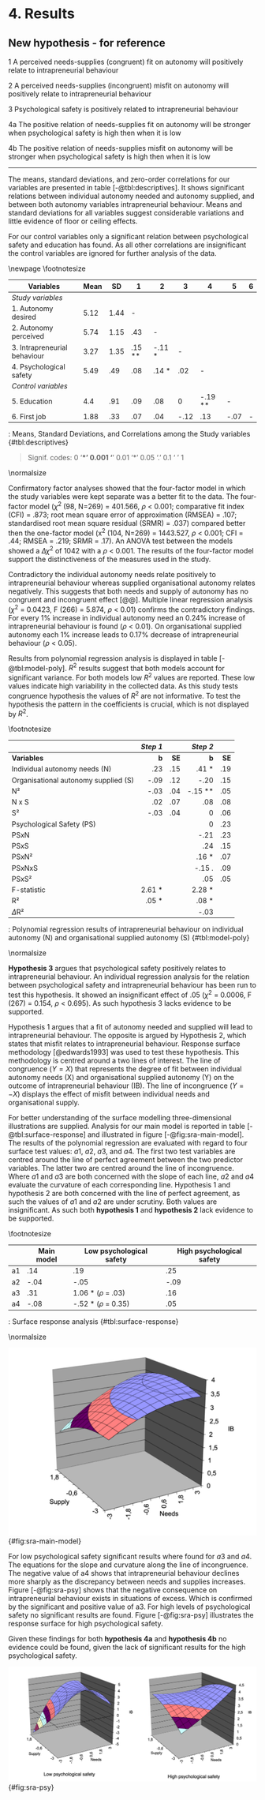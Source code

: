 # 4. Results

## New hypothesis - for reference

1 A perceived needs-supplies (congruent) fit on autonomy will positively relate to intrapreneurial behaviour

2 A perceived needs-supplies (incongruent) misfit on autonomy will positively relate to intrapreneurial behaviour

3 Psychological safety is positively related to intrapreneurial behaviour

4a The positive relation of needs-supplies fit on autonomy will be stronger when psychological safety is high then when it is low

4b The positive relation of needs-supplies misfit on autonomy will be stronger when psychological safety is high then when it is low

---

The means, standard deviations, and zero-order correlations for our variables are presented in table [-@tbl:descriptives]. It shows significant relations between individual autonomy needed and autonomy supplied, and between both autonomy variables intrapreneurial behaviour. Means and standard deviations for all variables suggest considerable variations and little evidence of floor or ceiling effects.

For our control variables only a significant relation between psychological safety and education has found. As all other correlations are insignificant the control variables are ignored for further analysis of the data.

\newpage
\footnotesize

| Variables                     | Mean | SD   | 1        | 2        | 3     | 4          | 5     | 6   |
| ----------------------------- | ---- | ---- | -------- | -------- | ----- | ---------- | ----- | --- |
| _Study variables_             |      |      |          |          |       |            |       |     |
| 1\. Autonomy desired          | 5.12 | 1.44 | \-       |          |       |            |       |     |
| 2\. Autonomy perceived        | 5.74 | 1.15 | .43      | \-       |       |            |       |     |
| 3\. Intrapreneurial behaviour | 3.27 | 1.35 | .15 \*\* | \-.11 \* | \-    |            |       |     |
| 4\. Psychological safety      | 5.49 | .49  | .08      | .14 \*   | .02   | \-         |       |     |
| _Control variables_           |      |      |          |          |       |            |       |     |
| 5\. Education                 | 4.4  | .91  | .09      | .08      | 0     | \-.19 \*\* | \-    |     |
| 6\. First job                 | 1.88 | .33  | .07      | .04      | \-.12 | .13        | \-.07 | \-  |

: Means, Standard Deviations, and Correlations among the Study variables {#tbl:descriptives}

> Signif. codes: 0 ‘**\*’ 0.001 ‘**’ 0.01 ‘\*’ 0.05 ‘.’ 0.1 ‘ ’ 1

\normalsize

Confirmatory factor analyses showed that the four-factor model in which the study variables were kept separate was a better fit to the data. The four-factor model ($\chi$<sup>2</sup> (98, N=269) = 401.566, $\rho$ < 0.001; comparative fit index (CFI) = .873; root mean square error of approximation (RMSEA) = .107; standardised root mean square residual (SRMR) = .037) compared better then the one-factor model (x<sup>2</sup> (104, N=269) = 1443.527, $\rho$ < 0.001; CFI = .44; RMSEA = .219; SRMR = .17). An ANOVA test between the models showed a $\Delta\chi$<sup>2</sup> of 1042 with a $\rho$ < 0.001. The results of the four-factor model support the distinctiveness of the measures used in the study.

Contradictory the individual autonomy needs relate positively to intrapreneurial behaviour whereas supplied organisational autonomy relates negatively. This suggests that both needs and supply of autonomy has no congruent and incongruent effect [@@]. Multiple linear regression analysis ($\chi$<sup>2</sup> = 0.0423, F (266) = 5.874, $\rho$ < 0.01) confirms the contradictory findings. For every 1% increase in individual autonomy need an 0.24% increase of intrapreneurial behaviour is found ($\rho$ < 0.01). On organisational supplied autonomy each 1% increase leads to 0.17% decrease of intrapreneurial behaviour ($\rho$ < 0.05).

Results from polynomial regression analysis is displayed in table [-@tbl:model-poly]. $R^2$ results suggest that both models account for significant variance. For both models low $R^2$ values are reported. These low values indicate high variability in the collected data. As this study tests congruence hypothesis the values of $R^2$ are not informative. To test the hypothesis the pattern in the coefficients is crucial, which is not displayed by $R^2$.

\footnotesize

|                                      | _Step 1_ |        |  _Step 2_ |        |
| :----------------------------------- | -------: | -----: | --------: | -----: |
| **Variables**                        |    **b** | **SE** |     **b** | **SE** |
| Individual autonomy needs (N)        |      .23 |    .15 |    .41 \* |    .19 |
| Organisational autonomy supplied (S) |     -.09 |    .12 |      -.20 |    .15 |
| N²                                   |     -.03 |    .04 | -.15 \*\* |    .05 |
| N x S                                |      .02 |    .07 |       .08 |    .08 |
| S²                                   |     -.03 |    .04 |         0 |    .06 |
| Psychological Safety (PS)            |          |        |         0 |    .23 |
| PSxN                                 |          |        |      -.21 |    .23 |
| PSxS                                 |          |        |       .24 |    .15 |
| PSxN²                                |          |        |    .16 \* |    .07 |
| PSxNxS                               |          |        |    -.15 . |    .09 |
| PSxS²                                |          |        |       .05 |    .05 |
| F-statistic                          |  2.61 \* |        |   2.28 \* |        |
| R²                                   |   .05 \* |        |    .08 \* |        |
| $\Delta$R²                           |          |        |      -.03 |        |

: Polynomial regression results of intrapreneurial behaviour on individual autonomy (N) and organisational supplied autonomy (S) {#tbl:model-poly}

\normalsize

**Hypothesis 3** argues that psychological safety positively relates to intrapreneurial behaviour. An individual regression analysis for the relation between psychological safety and intrapreneurial behaviour has been run to test this hypothesis. It showed an insignificant effect of .05 ($\chi$<sup>2</sup> = 0.0006, F (267) = 0.154, $\rho$ < 0.695). As such hypothesis 3 lacks evidence to be supported.

Hypothesis 1 argues that a fit of autonomy needed and supplied will lead to intrapreneurial behaviour. The opposite is argued by Hypothesis 2, which states that misfit relates to intrapreneurial behaviour. Response surface methodology [@edwards1993] was used to test these hypothesis. This methodology is centred around a two lines of interest. The line of congruence ($Y = X$) that represents the degree of fit between individual autonomy needs (X) and organisational supplied autonomy (Y) on the outcome of intrapreneurial behaviour (IB). The line of incongruence ($Y = -X$) displays the effect of misfit between individual needs and organisational supply.

For better understanding of the surface modelling three-dimensional illustrations are supplied. Analysis for our main model is reported in table [-@tbl:surface-response] and illustrated in figure [-@fig:sra-main-model]. The results of the polynomial regression are evaluated with regard to four surface test values: $a1$, $a2$, $a3$, and $a4$. The first two test variables are centred around the line of perfect agreement between the two predictor variables. The latter two are centred around the line of incongruence. Where $a1$ and $a3$ are both concerned with the slope of each line, $a2$ and $a4$ evaluate the curvature of each corresponding line. Hypothesis 1 and hypothesis 2 are both concerned with the line of perfect agreement, as such the values of $a1$ and $a2$ are under scrutiny. Both values are insignificant. As such both **hypothesis 1** and **hypothesis 2** lack evidence to be supported.

\footnotesize

|     | Main model | Low psychological safety | High psychological safety |
| --- | ---------- | ------------------------ | ------------------------- |
| a1  | .14        | .19                      | .25                       |
| a2  | \-.04      | \-.05                    | \-.09                     |
| a3  | .31        | 1.06 \* ($\rho$ = .03)   | .16                       |
| a4  | \-.08      | \-.52 \* ($\rho$ = 0.35) | .05                       |

: Surface response analysis {#tbl:surface-response}

\normalsize

![Response surface linking our main model of needs-supplies fit on autonomy and intrapreneurial behaviour](./thesis/figures/main-model-sra.png){#fig:sra-main-model}

For low psychological safety significant results where found for $a3$ and $a4$. The equations for the slope and curvature along the line of incongruence. The negative value of a4 shows that intrapreneurial behaviour declines more sharply as the discrepancy between needs and supplies increases. Figure [-@fig:sra-psy] shows that the negative consequence on intrapreneurial behaviour exists in situations of excess. Which is confirmed by the significant and positive value of a3. For high levels of psychological safety no significant results are found. Figure [-@fig:sra-psy] illustrates the response surface for high psychological safety.

Given these findings for both **hypothesis 4a** and **hypothesis 4b** no evidence could be found, given the lack of significant results for the high psychological safety.

![Relationship between autonomy and intrapreneurial behaviour at Low and High levels of psychological safety](./thesis/figures/psy-sra.png){#fig:sra-psy}

